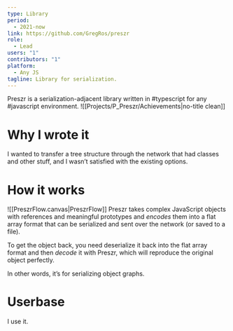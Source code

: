 ```yaml
---
type: Library
period:
  - 2021-now
link: https://github.com/GregRos/preszr
role:
  - Lead
users: "1"
contributors: "1"
platform:
  - Any JS
tagline: Library for serialization.
---
```

Preszr is a serialization-adjacent library written in #typescript for any #javascript environment.
![[Projects/P_Preszr/Achievements|no-title clean]]
# Why I wrote it
I wanted to transfer a tree structure through the network that had classes and other stuff, and I wasn’t satisfied with the existing options.
# How it works
![[PreszrFlow.canvas|PreszrFlow]]
Preszr takes complex JavaScript objects with references and meaningful prototypes and *encodes* them into a flat array format that can be serialized and sent over the network (or saved to a file).

To get the object back, you need deserialize it back into the flat array format and then *decode* it with Preszr, which will reproduce the original object perfectly.

In other words, it’s for serializing object graphs.
# Userbase
I use it.

